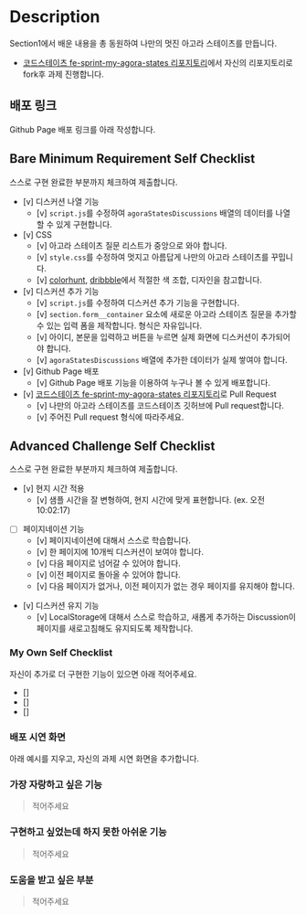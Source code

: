 # Description

Section1에서 배운 내용을 총 동원하여 나만의 멋진 아고라 스테이츠를 만듭니다.

-   [코드스테이츠 fe-sprint-my-agora-states 리포지토리](https://github.com/codestates-seb/fe-sprint-my-agora-states)에서 자신의 리포지토리로 fork후 과제 진행합니다.

## 배포 링크

Github Page 배포 링크를 아래 작성합니다.

## Bare Minimum Requirement Self Checklist

스스로 구현 완료한 부분까지 체크하여 제출합니다.

-   [v] 디스커션 나열 기능
    -   [v] `script.js`를 수정하여 `agoraStatesDiscussions` 배열의 데이터를 나열할 수 있게 구현합니다.
-   [v] CSS
    -   [v] 아고라 스테이츠 질문 리스트가 중앙으로 와야 합니다.
    -   [v] `style.css`를 수정하여 멋지고 아름답게 나만의 아고라 스테이츠를 꾸밉니다.
    -   [v] [colorhunt](https://colorhunt.co/palettes/popular), [dribbble](https://dribbble.com/)에서 적절한 색 조합, 디자인을 참고합니다.
-   [v] 디스커션 추가 기능
    -   [v] `script.js`를 수정하여 디스커션 추가 기능을 구현합니다.
    -   [v] `section.form__container` 요소에 새로운 아고라 스테이츠 질문을 추가할 수 있는 입력 폼을 제작합니다. 형식은 자유입니다.
    -   [v] 아이디, 본문을 입력하고 버튼을 누르면 실제 화면에 디스커션이 추가되어야 합니다.
    -   [v] `agoraStatesDiscussions` 배열에 추가한 데이터가 실제 쌓여야 합니다.
-   [v] Github Page 배포
    -   [v] Github Page 배포 기능을 이용하여 누구나 볼 수 있게 배포합니다.
-   [v] [코드스테이츠 fe-sprint-my-agora-states 리포지토리](https://github.com/codestates-seb/fe-sprint-my-agora-states)로 Pull Request
    -   [v] 나만의 아고라 스테이츠를 코드스테이츠 깃허브에 Pull request합니다.
    -   [v] 주어진 Pull request 형식에 따라주세요.

## Advanced Challenge Self Checklist

스스로 구현 완료한 부분까지 체크하여 제출합니다.

-   [v] 현지 시간 적용
    -   [v] 샘플 시간을 잘 변형하여, 현지 시간에 맞게 표현합니다. (ex. 오전 10:02:17)
-   [ ] 페이지네이션 기능
    -   [v] 페이지네이션에 대해서 스스로 학습합니다.
    -   [v] 한 페이지에 10개씩 디스커션이 보여야 합니다.
    -   [v] 다음 페이지로 넘어갈 수 있어야 합니다.
    -   [v] 이전 페이지로 돌아올 수 있어야 합니다.
    -   [v] 다음 페이지가 없거나, 이전 페이지가 없는 경우 페이지를 유지해야 합니다.
-   [v] 디스커션 유지 기능
    -   [v] LocalStorage에 대해서 스스로 학습하고, 새롭게 추가하는 Discussion이 페이지를 새로고침해도 유지되도록 제작합니다.

### My Own Self Checklist

자신이 추가로 더 구현한 기능이 있으면 아래 적어주세요.

-   []
-   []
-   []

### 배포 시연 화면

아래 예시를 지우고, 자신의 과제 시연 화면을 추가합니다.

### 가장 자랑하고 싶은 기능

> 적어주세요

### 구현하고 싶었는데 하지 못한 아쉬운 기능

> 적어주세요

### 도움을 받고 싶은 부분

> 적어주세요
